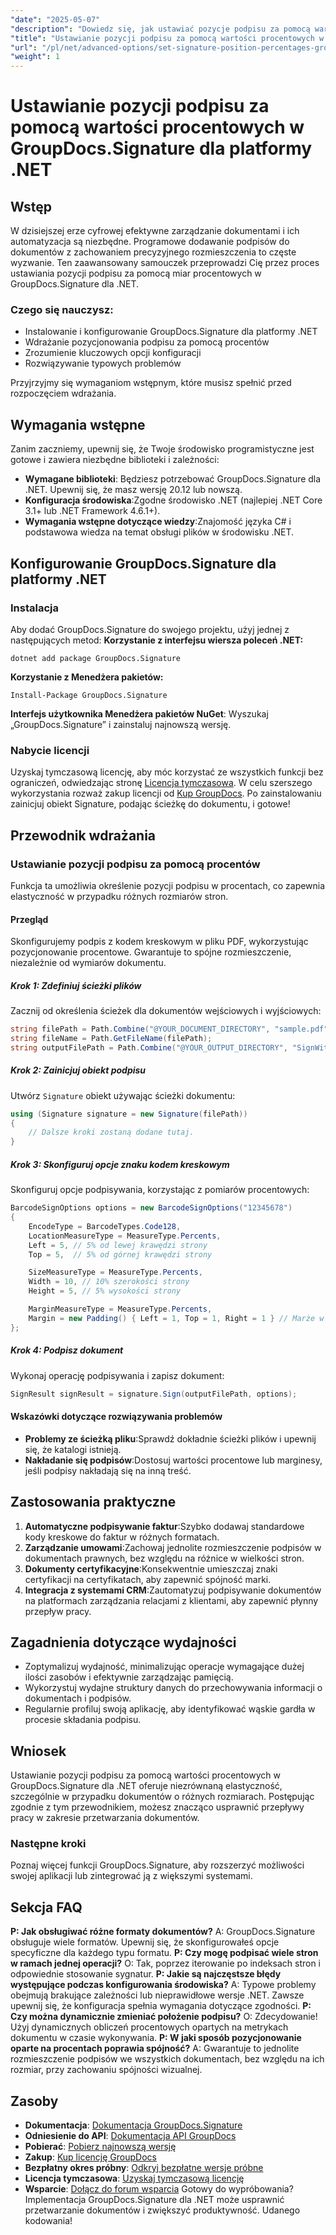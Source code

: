 ```yaml
---
"date": "2025-05-07"
"description": "Dowiedz się, jak ustawiać pozycje podpisu za pomocą wartości procentowych w GroupDocs.Signature dla .NET. Ten zaawansowany samouczek obejmuje instalację, konfigurację i praktyczne zastosowania."
"title": "Ustawianie pozycji podpisu za pomocą wartości procentowych w GroupDocs.Signature dla platformy .NET | Samouczek zaawansowany"
"url": "/pl/net/advanced-options/set-signature-position-percentages-groupdocs-signature-net/"
"weight": 1
---
```


# Ustawianie pozycji podpisu za pomocą wartości procentowych w GroupDocs.Signature dla platformy .NET
## Wstęp
W dzisiejszej erze cyfrowej efektywne zarządzanie dokumentami i ich automatyzacja są niezbędne. Programowe dodawanie podpisów do dokumentów z zachowaniem precyzyjnego rozmieszczenia to częste wyzwanie. Ten zaawansowany samouczek przeprowadzi Cię przez proces ustawiania pozycji podpisu za pomocą miar procentowych w GroupDocs.Signature dla .NET.

### Czego się nauczysz:
- Instalowanie i konfigurowanie GroupDocs.Signature dla platformy .NET
- Wdrażanie pozycjonowania podpisu za pomocą procentów
- Zrozumienie kluczowych opcji konfiguracji
- Rozwiązywanie typowych problemów

Przyjrzyjmy się wymaganiom wstępnym, które musisz spełnić przed rozpoczęciem wdrażania.
## Wymagania wstępne
Zanim zaczniemy, upewnij się, że Twoje środowisko programistyczne jest gotowe i zawiera niezbędne biblioteki i zależności:

- **Wymagane biblioteki**: Będziesz potrzebować GroupDocs.Signature dla .NET. Upewnij się, że masz wersję 20.12 lub nowszą.
- **Konfiguracja środowiska**:Zgodne środowisko .NET (najlepiej .NET Core 3.1+ lub .NET Framework 4.6.1+).
- **Wymagania wstępne dotyczące wiedzy**:Znajomość języka C# i podstawowa wiedza na temat obsługi plików w środowisku .NET.
## Konfigurowanie GroupDocs.Signature dla platformy .NET
### Instalacja
Aby dodać GroupDocs.Signature do swojego projektu, użyj jednej z następujących metod:
**Korzystanie z interfejsu wiersza poleceń .NET:**
```shell
dotnet add package GroupDocs.Signature
```
**Korzystanie z Menedżera pakietów:**
```shell
Install-Package GroupDocs.Signature
```
**Interfejs użytkownika Menedżera pakietów NuGet**: 
Wyszukaj „GroupDocs.Signature” i zainstaluj najnowszą wersję.
### Nabycie licencji
Uzyskaj tymczasową licencję, aby móc korzystać ze wszystkich funkcji bez ograniczeń, odwiedzając stronę [Licencja tymczasowa](https://purchase.groupdocs.com/temporary-license/). W celu szerszego wykorzystania rozważ zakup licencji od [Kup GroupDocs](https://purchase.groupdocs.com/buy).
Po zainstalowaniu zainicjuj obiekt Signature, podając ścieżkę do dokumentu, i gotowe!
## Przewodnik wdrażania
### Ustawianie pozycji podpisu za pomocą procentów
Funkcja ta umożliwia określenie pozycji podpisu w procentach, co zapewnia elastyczność w przypadku różnych rozmiarów stron.
#### Przegląd
Skonfigurujemy podpis z kodem kreskowym w pliku PDF, wykorzystując pozycjonowanie procentowe. Gwarantuje to spójne rozmieszczenie, niezależnie od wymiarów dokumentu.
##### Krok 1: Zdefiniuj ścieżki plików
Zacznij od określenia ścieżek dla dokumentów wejściowych i wyjściowych:
```csharp
string filePath = Path.Combine("@YOUR_DOCUMENT_DIRECTORY", "sample.pdf");
string fileName = Path.GetFileName(filePath);
string outputFilePath = Path.Combine("@YOUR_OUTPUT_DIRECTORY", "SignWithPercents", fileName);
```
##### Krok 2: Zainicjuj obiekt podpisu
Utwórz `Signature` obiekt używając ścieżki dokumentu:
```csharp
using (Signature signature = new Signature(filePath))
{
    // Dalsze kroki zostaną dodane tutaj.
}
```
##### Krok 3: Skonfiguruj opcje znaku kodem kreskowym
Skonfiguruj opcje podpisywania, korzystając z pomiarów procentowych:
```csharp
BarcodeSignOptions options = new BarcodeSignOptions("12345678")
{
    EncodeType = BarcodeTypes.Code128,
    LocationMeasureType = MeasureType.Percents,
    Left = 5, // 5% od lewej krawędzi strony
    Top = 5,  // 5% od górnej krawędzi strony

    SizeMeasureType = MeasureType.Percents,
    Width = 10, // 10% szerokości strony
    Height = 5, // 5% wysokości strony

    MarginMeasureType = MeasureType.Percents,
    Margin = new Padding() { Left = 1, Top = 1, Right = 1 } // Marże w procentach
};
```
##### Krok 4: Podpisz dokument
Wykonaj operację podpisywania i zapisz dokument:
```csharp
SignResult signResult = signature.Sign(outputFilePath, options);
```
#### Wskazówki dotyczące rozwiązywania problemów
- **Problemy ze ścieżką pliku**:Sprawdź dokładnie ścieżki plików i upewnij się, że katalogi istnieją.
- **Nakładanie się podpisów**:Dostosuj wartości procentowe lub marginesy, jeśli podpisy nakładają się na inną treść.
## Zastosowania praktyczne
1. **Automatyczne podpisywanie faktur**:Szybko dodawaj standardowe kody kreskowe do faktur w różnych formatach.
2. **Zarządzanie umowami**:Zachowaj jednolite rozmieszczenie podpisów w dokumentach prawnych, bez względu na różnice w wielkości stron.
3. **Dokumenty certyfikacyjne**:Konsekwentnie umieszczaj znaki certyfikacji na certyfikatach, aby zapewnić spójność marki.
4. **Integracja z systemami CRM**:Zautomatyzuj podpisywanie dokumentów na platformach zarządzania relacjami z klientami, aby zapewnić płynny przepływ pracy.
## Zagadnienia dotyczące wydajności
- Zoptymalizuj wydajność, minimalizując operacje wymagające dużej ilości zasobów i efektywnie zarządzając pamięcią.
- Wykorzystuj wydajne struktury danych do przechowywania informacji o dokumentach i podpisów.
- Regularnie profiluj swoją aplikację, aby identyfikować wąskie gardła w procesie składania podpisu.
## Wniosek
Ustawianie pozycji podpisu za pomocą wartości procentowych w GroupDocs.Signature dla .NET oferuje niezrównaną elastyczność, szczególnie w przypadku dokumentów o różnych rozmiarach. Postępując zgodnie z tym przewodnikiem, możesz znacząco usprawnić przepływy pracy w zakresie przetwarzania dokumentów.
### Następne kroki
Poznaj więcej funkcji GroupDocs.Signature, aby rozszerzyć możliwości swojej aplikacji lub zintegrować ją z większymi systemami.
## Sekcja FAQ
**P: Jak obsługiwać różne formaty dokumentów?**
A: GroupDocs.Signature obsługuje wiele formatów. Upewnij się, że skonfigurowałeś opcje specyficzne dla każdego typu formatu.
**P: Czy mogę podpisać wiele stron w ramach jednej operacji?**
O: Tak, poprzez iterowanie po indeksach stron i odpowiednie stosowanie sygnatur.
**P: Jakie są najczęstsze błędy występujące podczas konfigurowania środowiska?**
A: Typowe problemy obejmują brakujące zależności lub nieprawidłowe wersje .NET. Zawsze upewnij się, że konfiguracja spełnia wymagania dotyczące zgodności.
**P: Czy można dynamicznie zmieniać położenie podpisu?**
O: Zdecydowanie! Użyj dynamicznych obliczeń procentowych opartych na metrykach dokumentu w czasie wykonywania.
**P: W jaki sposób pozycjonowanie oparte na procentach poprawia spójność?**
A: Gwarantuje to jednolite rozmieszczenie podpisów we wszystkich dokumentach, bez względu na ich rozmiar, przy zachowaniu spójności wizualnej.
## Zasoby
- **Dokumentacja**: [Dokumentacja GroupDocs.Signature](https://docs.groupdocs.com/signature/net/)
- **Odniesienie do API**: [Dokumentacja API GroupDocs](https://reference.groupdocs.com/signature/net/)
- **Pobierać**: [Pobierz najnowszą wersję](https://releases.groupdocs.com/signature/net/)
- **Zakup**: [Kup licencję GroupDocs](https://purchase.groupdocs.com/buy)
- **Bezpłatny okres próbny**: [Odkryj bezpłatne wersje próbne](https://releases.groupdocs.com/signature/net/)
- **Licencja tymczasowa**: [Uzyskaj tymczasową licencję](https://purchase.groupdocs.com/temporary-license/)
- **Wsparcie**: [Dołącz do forum wsparcia](https://forum.groupdocs.com/c/signature/)
Gotowy do wypróbowania? Implementacja GroupDocs.Signature dla .NET może usprawnić przetwarzanie dokumentów i zwiększyć produktywność. Udanego kodowania!